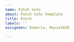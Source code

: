 ```yaml
---
name: Patch note
about: Patch note template
title: Patch
labels: ''
assignees: Komorio, Reuse1020

---
```



